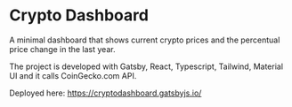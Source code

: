 # Crypto Dashboard

A minimal dashboard that shows current crypto prices and the percentual price change in the last year.

The project is developed with Gatsby, React, Typescript, Tailwind, Material UI and it calls CoinGecko.com API.

Deployed here: <https://cryptodashboard.gatsbyjs.io/>
